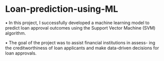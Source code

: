 # Loan-prediction-using-ML

• In this project, I successfully developed a machine learning model
to predict loan approval outcomes using the Support Vector Machine (SVM) algorithm.


• The goal of the project was to assist financial institutions in assess-
ing the creditworthiness of loan applicants and make data-driven
decisions for loan approvals.
